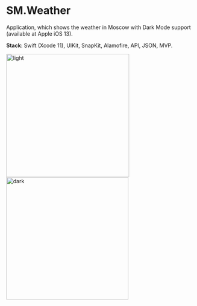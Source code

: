 # SM.Weather

Application, which shows the weather in Moscow with Dark Mode support (available at Apple iOS 13).

**Stack**: Swift (Xcode 11), UIKit, SnapKit, Alamofire, API, JSON, MVP.


<img width="326" alt="light" src="https://user-images.githubusercontent.com/76473178/143779146-84111c2f-3ad1-496a-82ef-8168bdd36b15.png"><img width="324" alt="dark" src="https://user-images.githubusercontent.com/76473178/143779170-7ee3c10b-da1a-491d-99de-833848a1e6e6.png">
